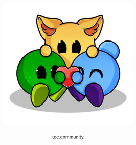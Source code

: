 <p align="center">
  <br>
  <img width="400" src="../assets/tee-community-logo-1.png" alt="logo of tee.community">
  <br>
  <br>
</p>

<p align="center">
  <a href="https://tee.community/">tee.community</a>
</p>
